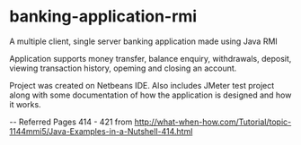 # banking-application-rmi
A multiple client, single server banking application made using Java RMI

Application supports money transfer, balance enquiry, withdrawals, deposit, viewing transaction history, opeming and closing an account.

Project was created on Netbeans IDE. 
Also includes JMeter test project along with some documentation of how the application is designed and how it works. 

-- Referred Pages 414 - 421 from http://what-when-how.com/Tutorial/topic-1144mmi5/Java-Examples-in-a-Nutshell-414.html